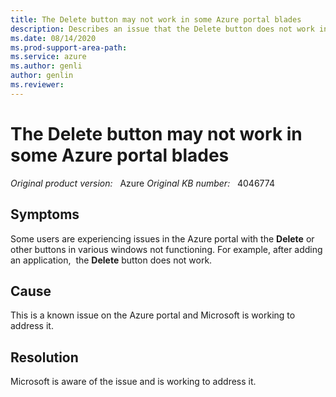 ```yaml
---
title: The Delete button may not work in some Azure portal blades
description: Describes an issue that the Delete button does not work in some Azure portal blades.
ms.date: 08/14/2020
ms.prod-support-area-path: 
ms.service: azure
ms.author: genli
author: genlin
ms.reviewer: 
---
```

# The Delete button may not work in some Azure portal blades

_Original product version:_ &nbsp; Azure
_Original KB number:_ &nbsp; 4046774

## Symptoms

Some users are experiencing issues in the Azure portal with the **Delete** or other buttons in various windows not functioning. For example, after adding an application,  the **Delete** button does not work.

## Cause

This is a known issue on the Azure portal and Microsoft is working to address it.

## Resolution

Microsoft is aware of the issue and is working to address it.

